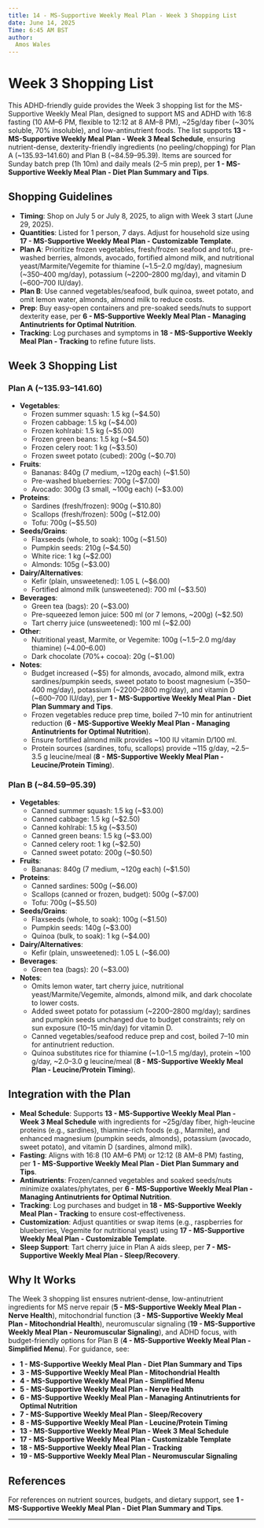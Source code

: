 ```yaml
---
title: 14 - MS-Supportive Weekly Meal Plan - Week 3 Shopping List
date: June 14, 2025
Time: 6:45 AM BST
author:
  Amos Wales
---
```


# Week 3 Shopping List

This ADHD-friendly guide provides the Week 3 shopping list for the MS-Supportive Weekly Meal Plan, designed to support MS and ADHD with 16:8 fasting (10 AM–6 PM, flexible to 12:12 at 8 AM–8 PM), ~25g/day fiber (~30% soluble, 70% insoluble), and low-antinutrient foods. The list supports **13 - MS-Supportive Weekly Meal Plan - Week 3 Meal Schedule**, ensuring nutrient-dense, dexterity-friendly ingredients (no peeling/chopping) for Plan A (~$135.93–$141.60) and Plan B (~$84.59–$95.39). Items are sourced for Sunday batch prep (1h 10m) and daily meals (2–5 min prep), per **1 - MS-Supportive Weekly Meal Plan - Diet Plan Summary and Tips**.

## Shopping Guidelines

- **Timing**: Shop on July 5 or July 8, 2025, to align with Week 3 start (June 29, 2025).
- **Quantities**: Listed for 1 person, 7 days. Adjust for household size using **17 - MS-Supportive Weekly Meal Plan - Customizable Template**.
- **Plan A**: Prioritize frozen vegetables, fresh/frozen seafood and tofu, pre-washed berries, almonds, avocado, fortified almond milk, and nutritional yeast/Marmite/Vegemite for thiamine (~1.5–2.0 mg/day), magnesium (~350–400 mg/day), potassium (~2200–2800 mg/day), and vitamin D (~600–700 IU/day).
- **Plan B**: Use canned vegetables/seafood, bulk quinoa, sweet potato, and omit lemon water, almonds, almond milk to reduce costs.
- **Prep**: Buy easy-open containers and pre-soaked seeds/nuts to support dexterity ease, per **6 - MS-Supportive Weekly Meal Plan - Managing Antinutrients for Optimal Nutrition**.
- **Tracking**: Log purchases and symptoms in **18 - MS-Supportive Weekly Meal Plan - Tracking** to refine future lists.

## Week 3 Shopping List

### Plan A (~$135.93–$141.60)
- **Vegetables**:
  - Frozen summer squash: 1.5 kg (~$4.50)
  - Frozen cabbage: 1.5 kg (~$4.00)
  - Frozen kohlrabi: 1.5 kg (~$5.00)
  - Frozen green beans: 1.5 kg (~$4.50)
  - Frozen celery root: 1 kg (~$3.50)
  - Frozen sweet potato (cubed): 200g (~$0.70)
- **Fruits**:
  - Bananas: 840g (7 medium, ~120g each) (~$1.50)
  - Pre-washed blueberries: 700g (~$7.00)
  - Avocado: 300g (3 small, ~100g each) (~$3.00)
- **Proteins**:
  - Sardines (fresh/frozen): 900g (~$10.80)
  - Scallops (fresh/frozen): 500g (~$12.00)
  - Tofu: 700g (~$5.50)
- **Seeds/Grains**:
  - Flaxseeds (whole, to soak): 100g (~$1.50)
  - Pumpkin seeds: 210g (~$4.50)
  - White rice: 1 kg (~$2.00)
  - Almonds: 105g (~$3.00)
- **Dairy/Alternatives**:
  - Kefir (plain, unsweetened): 1.05 L (~$6.00)
  - Fortified almond milk (unsweetened): 700 ml (~$3.50)
- **Beverages**:
  - Green tea (bags): 20 (~$3.00)
  - Pre-squeezed lemon juice: 500 ml (or 7 lemons, ~200g) (~$2.50)
  - Tart cherry juice (unsweetened): 100 ml (~$2.00)
- **Other**:
  - Nutritional yeast, Marmite, or Vegemite: 100g (~1.5–2.0 mg/day thiamine) (~$4.00–$6.00)
  - Dark chocolate (70%+ cocoa): 20g (~$1.00)
- **Notes**:
  - Budget increased (~$5) for almonds, avocado, almond milk, extra sardines/pumpkin seeds, sweet potato to boost magnesium (~350–400 mg/day), potassium (~2200–2800 mg/day), and vitamin D (~600–700 IU/day), per **1 - MS-Supportive Weekly Meal Plan - Diet Plan Summary and Tips**.
  - Frozen vegetables reduce prep time, boiled 7–10 min for antinutrient reduction (**6 - MS-Supportive Weekly Meal Plan - Managing Antinutrients for Optimal Nutrition**).
  - Ensure fortified almond milk provides ~100 IU vitamin D/100 ml.
  - Protein sources (sardines, tofu, scallops) provide ~115 g/day, ~2.5–3.5 g leucine/meal (**8 - MS-Supportive Weekly Meal Plan - Leucine/Protein Timing**).

### Plan B (~$84.59–$95.39)
- **Vegetables**:
  - Canned summer squash: 1.5 kg (~$3.00)
  - Canned cabbage: 1.5 kg (~$2.50)
  - Canned kohlrabi: 1.5 kg (~$3.50)
  - Canned green beans: 1.5 kg (~$3.00)
  - Canned celery root: 1 kg (~$2.50)
  - Canned sweet potato: 200g (~$0.50)
- **Fruits**:
  - Bananas: 840g (7 medium, ~120g each) (~$1.50)
- **Proteins**:
  - Canned sardines: 500g (~$6.00)
  - Scallops (canned or frozen, budget): 500g (~$7.00)
  - Tofu: 700g (~$5.50)
- **Seeds/Grains**:
  - Flaxseeds (whole, to soak): 100g (~$1.50)
  - Pumpkin seeds: 140g (~$3.00)
  - Quinoa (bulk, to soak): 1 kg (~$4.00)
- **Dairy/Alternatives**:
  - Kefir (plain, unsweetened): 1.05 L (~$6.00)
- **Beverages**:
  - Green tea (bags): 20 (~$3.00)
- **Notes**:
  - Omits lemon water, tart cherry juice, nutritional yeast/Marmite/Vegemite, almonds, almond milk, and dark chocolate to lower costs.
  - Added sweet potato for potassium (~2200–2800 mg/day); sardines and pumpkin seeds unchanged due to budget constraints; rely on sun exposure (10–15 min/day) for vitamin D.
  - Canned vegetables/seafood reduce prep and cost, boiled 7–10 min for antinutrient reduction.
  - Quinoa substitutes rice for thiamine (~1.0–1.5 mg/day), protein ~100 g/day, ~2.0–3.0 g leucine/meal (**8 - MS-Supportive Weekly Meal Plan - Leucine/Protein Timing**).

## Integration with the Plan

- **Meal Schedule**: Supports **13 - MS-Supportive Weekly Meal Plan - Week 3 Meal Schedule** with ingredients for ~25g/day fiber, high-leucine proteins (e.g., sardines), thiamine-rich foods (e.g., Marmite), and enhanced magnesium (pumpkin seeds, almonds), potassium (avocado, sweet potato), and vitamin D (sardines, almond milk).
- **Fasting**: Aligns with 16:8 (10 AM–6 PM) or 12:12 (8 AM–8 PM) fasting, per **1 - MS-Supportive Weekly Meal Plan - Diet Plan Summary and Tips**.
- **Antinutrients**: Frozen/canned vegetables and soaked seeds/nuts minimize oxalates/phytates, per **6 - MS-Supportive Weekly Meal Plan - Managing Antinutrients for Optimal Nutrition**.
- **Tracking**: Log purchases and budget in **18 - MS-Supportive Weekly Meal Plan - Tracking** to ensure cost-effectiveness.
- **Customization**: Adjust quantities or swap items (e.g., raspberries for blueberries, Vegemite for nutritional yeast) using **17 - MS-Supportive Weekly Meal Plan - Customizable Template**.
- **Sleep Support**: Tart cherry juice in Plan A aids sleep, per **7 - MS-Supportive Weekly Meal Plan - Sleep/Recovery**.

## Why It Works

The Week 3 shopping list ensures nutrient-dense, low-antinutrient ingredients for MS nerve repair (**5 - MS-Supportive Weekly Meal Plan - Nerve Health**), mitochondrial function (**3 - MS-Supportive Weekly Meal Plan - Mitochondrial Health**), neuromuscular signaling (**19 - MS-Supportive Weekly Meal Plan - Neuromuscular Signaling**), and ADHD focus, with budget-friendly options for Plan B (**4 - MS-Supportive Weekly Meal Plan - Simplified Menu**). For guidance, see:
- **1 - MS-Supportive Weekly Meal Plan - Diet Plan Summary and Tips**
- **3 - MS-Supportive Weekly Meal Plan - Mitochondrial Health**
- **4 - MS-Supportive Weekly Meal Plan - Simplified Menu**
- **5 - MS-Supportive Weekly Meal Plan - Nerve Health**
- **6 - MS-Supportive Weekly Meal Plan - Managing Antinutrients for Optimal Nutrition**
- **7 - MS-Supportive Weekly Meal Plan - Sleep/Recovery**
- **8 - MS-Supportive Weekly Meal Plan - Leucine/Protein Timing**
- **13 - MS-Supportive Weekly Meal Plan - Week 3 Meal Schedule**
- **17 - MS-Supportive Weekly Meal Plan - Customizable Template**
- **18 - MS-Supportive Weekly Meal Plan - Tracking**
- **19 - MS-Supportive Weekly Meal Plan - Neuromuscular Signaling**

## References

For references on nutrient sources, budgets, and dietary support, see **1 - MS-Supportive Weekly Meal Plan - Diet Plan Summary and Tips**.

---